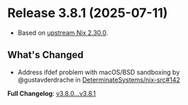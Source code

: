 # Release 3.8.1 (2025-07-11)

* Based on [upstream Nix 2.30.0](../release-notes/rl-2.30.md).

## What's Changed
* Address ifdef problem with macOS/BSD sandboxing by @gustavderdrache in [DeterminateSystems/nix-src#142](https://github.com/DeterminateSystems/nix-src/pull/142)


**Full Changelog**: [v3.8.0...v3.8.1](https://github.com/DeterminateSystems/nix-src/compare/v3.8.0...v3.8.1)
